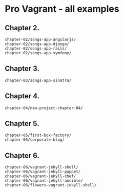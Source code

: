 Pro Vagrant - all examples
==========================

## Chapter 2.

    chapter-02/songs-app-angularjs/
    chapter-02/songs-app-django/
    chapter-02/songs-app-rails/
    chapter-02/songs-app-symfony/

## Chapter 3.

    chapter-03/songs-app-sinatra/

## Chapter 4.

    chapter-04/new-project-chapter-04/

## Chapter 5.

    chapter-05/first-box-factory/
    chapter-05/corporate-blog/

## Chapter 6.

    chapter-06/vagrant-jekyll-shell/
    chapter-06/vagrant-jekyll-puppet/
    chapter-06/vagrant-jekyll-chef/
    chapter-06/vagrant-jekyll-ansible/
    chapter-06/flowers-vagrant-jekyll-shell/



